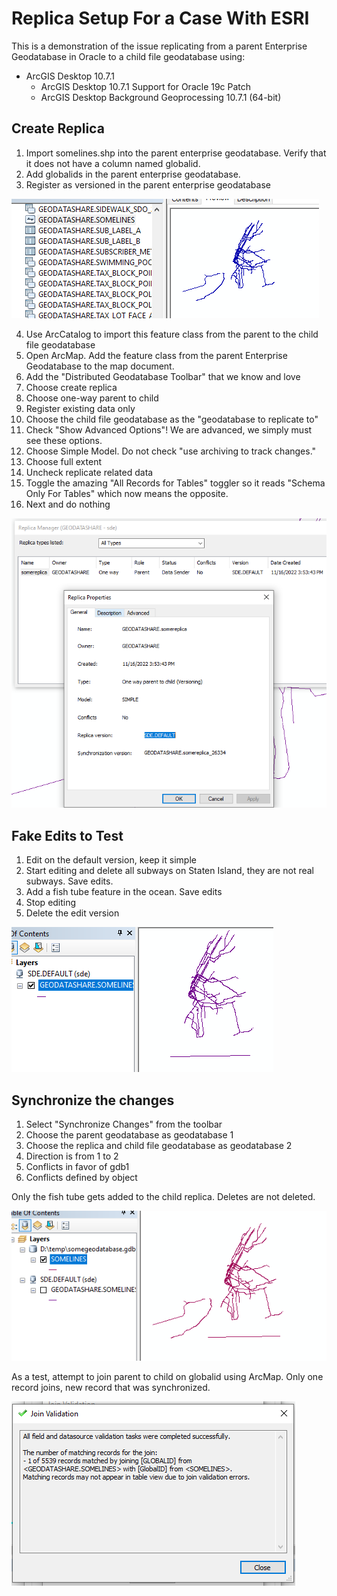 # Replica Setup For a Case With ESRI

This is a demonstration of the issue replicating from a parent Enterprise Geodatabase in Oracle to a child file geodatabase using:

* ArcGIS Desktop 10.7.1
    * ArcGIS Desktop 10.7.1 Support for Oracle 19c Patch
    * ArcGIS Desktop Background Geoprocessing 10.7.1 (64-bit)

## Create Replica  

1. Import somelines.shp into the parent enterprise geodatabase.  Verify that it does not have a column named globalid.
2. Add globalids in the parent enterprise geodatabase.
3. Register as versioned in the parent enterprise geodatabase

![parent](images/parent.png)

4. Use ArcCatalog to import this feature class from the parent to the child file geodatabase
6. Open ArcMap.  Add the feature class from the parent Enterprise Geodatabase to the map document.  
7. Add the "Distributed Geodatabase Toolbar" that we know and love
8. Choose create replica
9. Choose one-way parent to child
10. Register existing data only 
11. Choose the child file geodatabase as the "geodatabase to replicate to"
12. Check "Show Advanced Options"! We are advanced, we simply must see these options.
13. Choose Simple Model. Do not check "use archiving to track changes."
14. Choose full extent
15. Uncheck replicate related data
16. Toggle the amazing "All Records for Tables" toggler so it reads "Schema Only For Tables" which now means the opposite. 
17. Next and do nothing

![replica](images/replica.png)

## Fake Edits to Test

1. Edit on the default version, keep it simple
2. Start editing and delete all subways on Staten Island, they are not real subways. Save edits. 
3. Add a fish tube feature in the ocean. Save edits 
4. Stop editing
5. Delete the edit version

![edits](images/edits.png)

## Synchronize the changes

1. Select "Synchronize Changes" from the toolbar
2. Choose the parent geodatabase as geodatabase 1
3. Choose the replica and child file geodatabase as geodatabase 2
4. Direction is from 1 to 2
5. Conflicts in favor of gdb1
6. Conflicts defined by object

Only the fish tube gets added to the child replica.  Deletes are not deleted.

![bad](images/bad.png)

As a test, attempt to join parent to child on globalid using ArcMap. Only one record joins, new record that was synchronized. 

![join](images/join.png)
